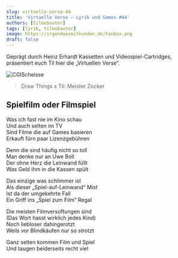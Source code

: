 ```yaml
---
slug: virtuelle-verse-44
title: 'Virtuelle Verse – Lyrik und Games #44'
authors: [tilmobaxter]
tags: [lyrik, tilmobaxter]
image: https://irgendwasmitkunden.de/Fanbox.png
draft: false
---
```


Geprägt durch Heinz Erhardt Kassetten und Videospiel-Cartridges, präsentiert euch Til hier die „Virtuellen Verse“.
<!--truncate-->

![CGIScheisse](https://irgendwasmitkunden.de/DifferentHorror.png)
> Draw Things x Til: Meister Zocker

## Spielfilm oder Filmspiel

Was ich fast nie im Kino schau  
Und auch selten im TV  
Sind Filme die auf Games basieren  
Erkauft fürn paar Lizenzgebühren  

Denn die sind häufig nicht so toll  
Man denke nur an Uwe Boll  
Der ohne Herz die Leinwand füllt  
Was Geld ihm in die Kassen spült  

Das einzige was schlimmer ist  
Als dieser „Spiel-auf-Leinwand“ Mist  
Ist da der umgekehrte Fall  
Ein Griff ins „Spiel zum Film“ Regal  

Die meisten Filmversoftungen sind  
(Das Wort hasst wirklich jedes Kind)  
Noch liebloser dahingerotzt  
Weils vor Blindkäufen nur so strotzt  

Ganz selten kommen Film und Spiel    
Und taugen beiderseits recht viel  



